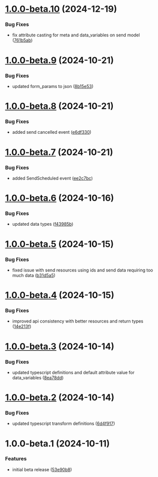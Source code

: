 # [1.0.0-beta.10](https://github.com/ActiveEngagement/casey-jones-client/compare/v1.0.0-beta.9...v1.0.0-beta.10) (2024-12-19)


### Bug Fixes

* fix attribute casting for meta and data_variables on send model ([761b5ab](https://github.com/ActiveEngagement/casey-jones-client/commit/761b5ab2d4824ea8bb5d7095281054ca26a24844))

# [1.0.0-beta.9](https://github.com/ActiveEngagement/casey-jones-client/compare/v1.0.0-beta.8...v1.0.0-beta.9) (2024-10-21)


### Bug Fixes

* updated form_params to json ([8b15e53](https://github.com/ActiveEngagement/casey-jones-client/commit/8b15e535f4dcb4282b28e45932b0527215b59503))

# [1.0.0-beta.8](https://github.com/ActiveEngagement/casey-jones-client/compare/v1.0.0-beta.7...v1.0.0-beta.8) (2024-10-21)


### Bug Fixes

* added send cancelled event ([e6df330](https://github.com/ActiveEngagement/casey-jones-client/commit/e6df330142a6fc708a5877fb8633e47ead76f2e9))

# [1.0.0-beta.7](https://github.com/ActiveEngagement/casey-jones-client/compare/v1.0.0-beta.6...v1.0.0-beta.7) (2024-10-21)


### Bug Fixes

* added SendScheduled event ([ee2c7bc](https://github.com/ActiveEngagement/casey-jones-client/commit/ee2c7bcca1df7360b0262660119d9bac15c363f8))

# [1.0.0-beta.6](https://github.com/ActiveEngagement/casey-jones-client/compare/v1.0.0-beta.5...v1.0.0-beta.6) (2024-10-16)


### Bug Fixes

* updated data types ([f43985b](https://github.com/ActiveEngagement/casey-jones-client/commit/f43985bdb6d5868a7bbec92919b39cba0243572c))

# [1.0.0-beta.5](https://github.com/ActiveEngagement/casey-jones-client/compare/v1.0.0-beta.4...v1.0.0-beta.5) (2024-10-15)


### Bug Fixes

* fixed issue with send resources using ids and send data requiring too much data ([b31d5a5](https://github.com/ActiveEngagement/casey-jones-client/commit/b31d5a596ebab0d177db114c92a83245f4cde16c))

# [1.0.0-beta.4](https://github.com/ActiveEngagement/casey-jones-client/compare/v1.0.0-beta.3...v1.0.0-beta.4) (2024-10-15)


### Bug Fixes

* improved api consistency with better resources and return types ([14e213f](https://github.com/ActiveEngagement/casey-jones-client/commit/14e213f299150010d5c0c6b87c303a50b2a9332c))

# [1.0.0-beta.3](https://github.com/ActiveEngagement/casey-jones-client/compare/v1.0.0-beta.2...v1.0.0-beta.3) (2024-10-14)


### Bug Fixes

* updated typescript definitions and default attribute value for data_variables ([8ea78dd](https://github.com/ActiveEngagement/casey-jones-client/commit/8ea78dd16a8161ffdf599d31019c48c67089746e))

# [1.0.0-beta.2](https://github.com/ActiveEngagement/casey-jones-client/compare/v1.0.0-beta.1...v1.0.0-beta.2) (2024-10-14)


### Bug Fixes

* updated typescript transform definitions ([6d4f917](https://github.com/ActiveEngagement/casey-jones-client/commit/6d4f917a780b25c8f3b7484eac0fff4a9d324b77))

# 1.0.0-beta.1 (2024-10-11)


### Features

* initial beta release ([53e90b8](https://github.com/ActiveEngagement/casey-jones-client/commit/53e90b892106e3709dca717603cfa8d987c55197))
